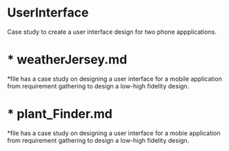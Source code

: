 # UserInterface
Case study to create a user interface design for two phone appplications.
# * weatherJersey.md  
*file has a case study on designing a user interface for a mobile application from requirement gathering to design a low-high fidelity design.
# * plant_Finder.md  
*file has a case study on designing a user interface for a mobie application from requirement gathering to design a low-high fidelity design. 
